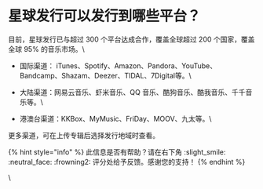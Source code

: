 # 星球发行可以发行到哪些平台？

目前，星球发行已与超过 300 个平台达成合作，覆盖全球超过 200 个国家，覆盖全球 95% 的音乐市场。\


* 国际渠道： iTunes、Spotify、Amazon、Pandora、YouTube、Bandcamp、Shazam、Deezer、TIDAL、7Digital等。\

* 大陆渠道：网易云音乐、虾米音乐、QQ 音乐、酷狗音乐、酷我音乐、千千音乐等。\

* 港澳台渠道：KKBox、MyMusic、FriDay、MOOV、九太等。\


更多渠道，可在上传专辑后选择发行地域时查看。



{% hint style="info" %}
此信息是否有帮助？请在右下角 :slight\_smile: :neutral\_face: :frowning2: 评分处给予反馈。感谢您的支持！
{% endhint %}

\
